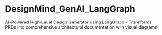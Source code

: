 # DesignMind_GenAI_LangGraph
AI-Powered High-Level Design Generator using LangGraph - Transforms PRDs into comprehensive architectural documentation with visual diagrams
